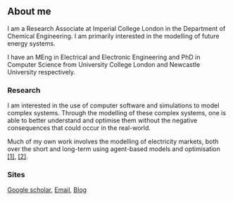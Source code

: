 ## About me

I am a Research Associate at Imperial College London in the Department of Chemical Engineering. I am primarily interested in the modelling of future energy systems.

I have an MEng in Electrical and Electronic Engineering and PhD in Computer Science from University College London and Newcastle University respectively.

### Research

I am interested in the use of computer software and simulations to model complex systems. Through the modelling of these complex systems, one is able to better understand and optimise them without the negative consequences that could occur in the real-world. 

Much of my own work involves the modelling of electricity markets, both over the short and long-term using agent-based models and optimisation [[1]](https://dl.acm.org/doi/abs/10.1145/3396851.3397682), [[2]](https://dl.acm.org/doi/abs/10.1145/3396851.3402369).



### Sites

[Google scholar](https://scholar.google.com/citations?user=O0iuX0EAAAAJ&hl=en), [Email](a.kell@imperial.ac.uk), [Blog](http://blog.alexanderkell.co.uk)


